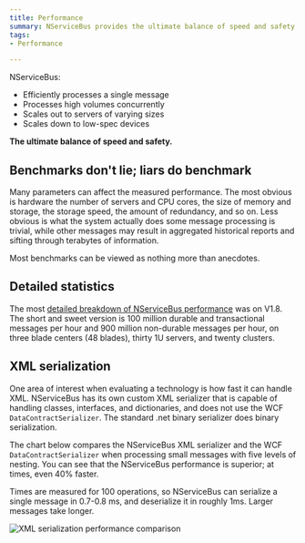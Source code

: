 ```yaml
---
title: Performance
summary: NServiceBus provides the ultimate balance of speed and safety.
tags:
- Performance

---
```


NServiceBus:

-   Efficiently processes a single message
-   Processes high volumes concurrently
-   Scales out to servers of varying sizes
-   Scales down to low-spec devices

**The ultimate balance of speed and safety.**

Benchmarks don't lie; liars do benchmark
----------------------------------------

Many parameters can affect the measured performance. The most obvious is hardware the number of servers and CPU cores, the size of memory and storage, the storage speed, the amount of redundancy, and so on. Less obvious is what the system actually does some message processing is trivial, while other messages may result in aggregated historical reports and sifting through terabytes of information.

Most benchmarks can be viewed as nothing more than anecdotes.

Detailed statistics
-------------------

The most [detailed breakdown of NServiceBus performance](http://www.udidahan.com/2008/05/21/nservicebus-performance/) was on V1.8. The short and sweet version is 100 million durable and transactional messages per hour and 900 million non-durable messages per hour, on three blade centers (48 blades), thirty 1U servers, and twenty clusters.

XML serialization
-----------------

One area of interest when evaluating a technology is how fast it can handle XML. NServiceBus has its own custom XML serializer that is capable of handling classes, interfaces, and dictionaries, and does not use the WCF `DataContractSerializer`. The standard .net binary serializer does binary serialization.

The chart below compares the NServiceBus XML serializer and the WCF `DataContractSerializer` when processing small messages with five levels of nesting. You can see that the NServiceBus performance is superior; at times, even 40% faster.

Times are measured for 100 operations, so NServiceBus can serialize a single message in 0.7-0.8 ms, and deserialize it in roughly 1ms. Larger messages take longer.

![XML serialization performance comparison](XML_serialization_performance_comparison.jpg)



